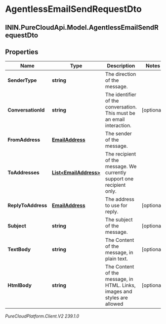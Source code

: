 # AgentlessEmailSendRequestDto

## ININ.PureCloudApi.Model.AgentlessEmailSendRequestDto

## Properties

|Name | Type | Description | Notes|
|------------ | ------------- | ------------- | -------------|
| **SenderType** | **string** | The direction of the message. | |
| **ConversationId** | **string** | The identifier of the conversation. This must be an email interaction. | [optional] |
| **FromAddress** | [**EmailAddress**](EmailAddress) | The sender of the message. | |
| **ToAddresses** | [**List&lt;EmailAddress&gt;**](EmailAddress) | The recipient of the message. We currently support one recipient only. | |
| **ReplyToAddress** | [**EmailAddress**](EmailAddress) | The address to use for reply. | [optional] |
| **Subject** | **string** | The subject of the message. | [optional] |
| **TextBody** | **string** | The Content of the message, in plain text. | [optional] |
| **HtmlBody** | **string** | The Content of the message, in HTML. Links, images and styles are allowed | [optional] |



_PureCloudPlatform.Client.V2 239.1.0_
